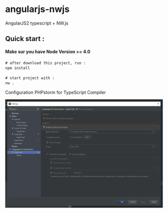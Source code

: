 # angularjs-nwjs
AngularJS2 typescript + NW.js

## Quick start :
#### Make sur you have Node Version >= 4.0

```
# after download this project, run :
npm install

# start project with :
nw .
```

Configuration PHPstorm for TypeScript Compiler

![typescript compiler](https://raw.githubusercontent.com/axwel13/angularjs-nwjs/master/configure-phpstorm.png)
